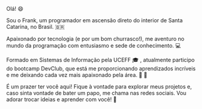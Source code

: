 Olá! :smile:

Sou o Frank, um programador em ascensão direto do interior de Santa Catarina, no Brasil. 🇧🇷

Apaixonado por tecnologia (e por um bom churrasco!), me aventuro no mundo da programação com entusiasmo e sede de conhecimento. :computer:

Formado em Sistemas de Informação pela UCEFF :mortar_board: , atualmente participo do bootcamp DevClub, que está me proporcionando aprendizados incríveis e me deixando cada vez mais apaixonado pela área. :star2: :sparkling_heart:

É um prazer ter você aqui! Fique à vontade para explorar meus projetos e, caso sinta vontade de bater um papo, me chama nas redes sociais. Vou adorar trocar ideias e aprender com você! :rocket:
